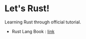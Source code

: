 # Let's Rust!
Learning Rust through official tutorial.
- Rust Lang Book : [link](https://doc.rust-lang.org/book/)